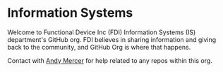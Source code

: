 # Information Systems

Welcome to Functional Device Inc (FDI) Information Systems (IS) department's GitHub org. FDI believes in sharing information and giving back to the community, and GitHub Org is where that happens.

Contact with [Andy Mercer](mailto:a.mercer@functionaldevices.com) for help related to any repos within this org.

